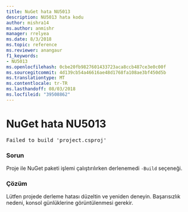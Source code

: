 ```yaml
---
title: NuGet hata NU5013
description: NU5013 hata kodu
author: mishra14
ms.author: anmishr
manager: rrelyea
ms.date: 8/3/2018
ms.topic: reference
ms.reviewer: anangaur
f1_keywords:
- NU5013
ms.openlocfilehash: 0cbe20fb9827601433723aca8ccb487ce3e0c00f
ms.sourcegitcommit: 4d139cb54a46616ae48d1768fa108ae3bf450d5b
ms.translationtype: MT
ms.contentlocale: tr-TR
ms.lasthandoff: 08/03/2018
ms.locfileid: "39508862"
---
```

# <a name="nuget-error-nu5013"></a>NuGet hata NU5013
<pre>Failed to build 'project.csproj'</pre>

### <a name="issue"></a>Sorun

Proje ile NuGet paketi işlemi çalıştırılırken derlenemedi `-Build` seçeneği.


### <a name="solution"></a>Çözüm

Lütfen projede derleme hatası düzeltin ve yeniden deneyin. Başarısızlık nedeni, konsol günlüklerine görüntülenmesi gerekir.

